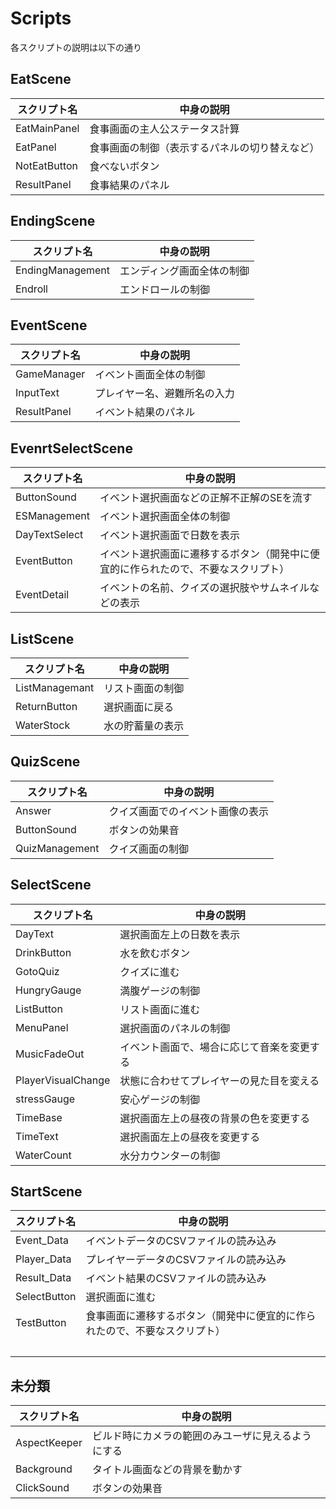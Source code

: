 # Scripts
各スクリプトの説明は以下の通り

## EatScene
| スクリプト名 | 中身の説明 |
| ---- | ---- |
|  EatMainPanel  |  食事画面の主人公ステータス計算  |
|  EatPanel  |  食事画面の制御（表示するパネルの切り替えなど）  |
|  NotEatButton  | 食べないボタン |
|  ResultPanel  |  食事結果のパネル  |


## EndingScene
| スクリプト名 | 中身の説明 |
| ---- | ---- |
|  EndingManagement  | エンディング画面全体の制御 |
|  Endroll  | エンドロールの制御 |

## EventScene
| スクリプト名 | 中身の説明 |
| ---- | ---- |
|  GameManager  |  イベント画面全体の制御  |
|  InputText  | プレイヤー名、避難所名の入力 |
|  ResultPanel  |  イベント結果のパネル  |


## EvenrtSelectScene
| スクリプト名 | 中身の説明 |
| ---- | ---- |
|  ButtonSound  |  イベント選択画面などの正解不正解のSEを流す  |
|  ESManagement  | イベント選択画面全体の制御 |
|  DayTextSelect  | イベント選択画面で日数を表示 |
|  EventButton  |  イベント選択画面に遷移するボタン（開発中に便宜的に作られたので、不要なスクリプト）  |
|  EventDetail  |  イベントの名前、クイズの選択肢やサムネイルなどの表示  |

## ListScene
| スクリプト名 | 中身の説明 |
| ---- | ---- |
|  ListManagemant  | リスト画面の制御 |
|  ReturnButton  | 選択画面に戻る |
|  WaterStock  | 水の貯蓄量の表示 |

## QuizScene
| スクリプト名 | 中身の説明 |
| ---- | ---- |
|  Answer  | クイズ画面でのイベント画像の表示 |
|  ButtonSound  |  ボタンの効果音  |
|  QuizManagement  | クイズ画面の制御 |

## SelectScene
| スクリプト名 | 中身の説明 |
| ---- | ---- |
|  DayText  |  選択画面左上の日数を表示  |
|  DrinkButton  |  水を飲むボタン  |
|  GotoQuiz  |  クイズに進む  |
|  HungryGauge  |  満腹ゲージの制御  |
|  ListButton  | リスト画面に進む |
|  MenuPanel  |  選択画面のパネルの制御  |
|  MusicFadeOut  | イベント画面で、場合に応じて音楽を変更する |
|  PlayerVisualChange  | 状態に合わせてプレイヤーの見た目を変える |
|  stressGauge  |  安心ゲージの制御  |
|  TimeBase  | 選択画面左上の昼夜の背景の色を変更する |
|  TimeText  | 選択画面左上の昼夜を変更する |
|  WaterCount  | 水分カウンターの制御 |


## StartScene
| スクリプト名 | 中身の説明 |
| ---- | ---- |
|  Event_Data  |  イベントデータのCSVファイルの読み込み  |
|  Player_Data  |  プレイヤーデータのCSVファイルの読み込み  |
|  Result_Data  |  イベント結果のCSVファイルの読み込み  |
|  SelectButton  |  選択画面に進む  |
|  TestButton  | 食事画面に遷移するボタン（開発中に便宜的に作られたので、不要なスクリプト） |
|    | 　 |

## 未分類
| スクリプト名 | 中身の説明 |
| ---- | ---- |
|  AspectKeeper  |  ビルド時にカメラの範囲のみユーザに見えるようにする  |
|  Background  |  タイトル画面などの背景を動かす  |
|  ClickSound  |  ボタンの効果音  |
